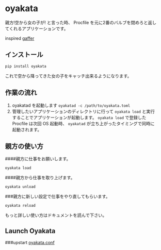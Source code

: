 oyakata
==========

親方!空から女の子が!
と言った時、
Procfile を元に2番のバルブを閉めろと返してくれるアプリケーションです。

inspired [gaffer](https://github.com/benoitc/gaffer)

インストール
----------------

`pip install oyakata`

これで空から降ってきた女の子をキャッチ出来るようになります。

作業の流れ
----------------

1. oyakatad を起動します
	`oyakatad -c /path/to/oyakata.toml`
2. 管理したいアプリケーションのディレクトリに行って
	`oyakata load`
   と実行することでアプリケーションが起動します。
   `oyakata load` で登録した Procfile は次回 OS 起動時、
   `oyakatad` が立ち上がったタイミングで同時に起動されます。


親方の使い方
----------------------

####親方に仕事をお願いします。

`oyakata load`

####親方から仕事を取り上げます。

`oyakata unload`

###親方に新しい設定で仕事をやり直してもらいます。

`oyakata reload`

もっと詳しい使い方はドキュメントを読んで下さい。


Launch Oyakata
---------------------

###upstart
[oyakata.conf](http://gist)

